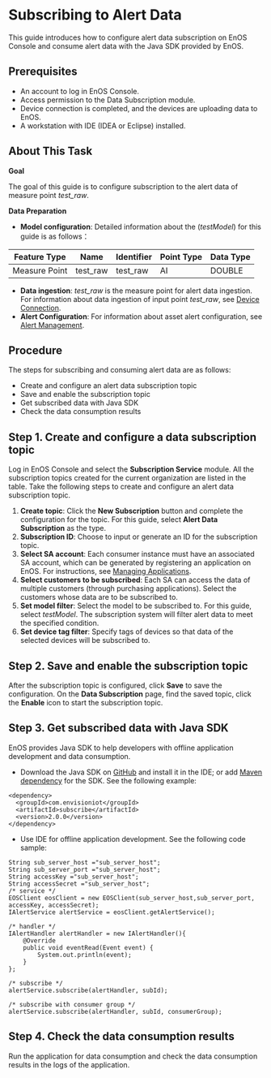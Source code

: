 # Subscribing to Alert Data
This guide introduces how to configure alert data subscription on EnOS Console and consume alert data with the Java SDK provided by EnOS.

## Prerequisites
- An account to log in EnOS Console.
- Access permission to the Data Subscription module.
- Device connection is completed, and the devices are uploading data to EnOS.
- A workstation with IDE (IDEA or Eclipse) installed.

## About This Task
**Goal**

The goal of this guide is to configure subscription to the alert data of measure point *test_raw*.

**Data Preparation**

- **Model configuration**: Detailed information about the (*testModel*) for this guide is as follows：

| Feature Type  | Name     | Identifier | Point Type | Data Type |
| ------------- | -------- | ---------- | ---------- | --------- |
| Measure Point | test_raw | test_raw   | AI         | DOUBLE    |

- **Data ingestion**: *test_raw* is the measure point for alert data ingestion. For information about data ingestion of input point *test_raw*, see [Device Connection](https://www.envisioniot.com/docs/device-connection/en/latest/gettingstarted_device_connection.html).
- **Alert Configuration**: For information about asset alert configuration, see [Alert Management](https://www.envisioniot.com/docs/event-management/en/latest/alert_overview.html).

## Procedure
The steps for subscribing and consuming alert data are as follows:
- Create and configure an alert data subscription topic
- Save and enable the subscription topic
- Get subscribed data with Java SDK
- Check the data consumption results

## Step 1. Create and configure a data subscription topic
Log in EnOS Console and select the **Subscription Service** module. All the subscription topics created for the current organization are listed in the table. Take the following steps to create and configure an alert data subscription topic.

1. **Create topic**: Click the **New Subscription** button and complete the configuration for the topic. For this guide, select **Alert Data Subscription** as the type.
2. **Subscription ID**: Choose to input or generate an ID for the subscription topic.
3. **Select SA account**: Each consumer instance must have an associated SA account, which can be generated by registering an application on EnOS. For instructions, see [Managing Applications](https://www.envisioniot.com/docs/app-development/en/latest/managing_apps.html).
4. **Select customers to be subscribed**: Each SA can access the data of multiple customers (through purchasing applications). Select the customers whose data are to be subscribed to.
5. **Set model filter**: Select the model to be subscribed to. For this guide, select *testModel*. The subscription system will filter alert data to meet the specified condition.
6. **Set device tag filter**: Specify tags of devices so that data of the selected devices will be subscribed to. 

## Step 2. Save and enable the subscription topic
After the subscription topic is configured, click **Save** to save the configuration. On the **Data Subscription** page, find the saved topic, click the **Enable** icon to start the subscription topic.

## Step 3. Get subscribed data with Java SDK
EnOS provides Java SDK to help developers with offline application development and data consumption.
- Download the Java SDK on [GitHub]() and install it in the IDE; or add [Maven dependency]() for the SDK. See the following example:

  
```
<dependency>
  <groupId>com.envisioniot</groupId>
  <artifactId>subscribe</artifactId>
  <version>2.0.0</version>
</dependency>
```
- Use IDE for offline application development. See the following code sample:

  
```
String sub_server_host ="sub_server_host";
String sub_server_port ="sub_server_host";
String accessKey ="sub_server_host";
String accessSecret ="sub_server_host";
/* service */
EOSClient eosClient = new EOSClient(sub_server_host,sub_server_port, accessKey, accessSecret);
IAlertService alertService = eosClient.getAlertService();

/* handler */
IAlertHandler alertHandler = new IAlertHandler(){
    @Override
    public void eventRead(Event event) {
        System.out.println(event);
    }
};

/* subscribe */
alertService.subscribe(alertHandler, subId);

/* subscribe with consumer group */
alertService.subscribe(alertHandler, subId, consumerGroup);
```
## Step 4. Check the data consumption results
Run the application for data consumption and check the data consumption results in the logs of the application.
